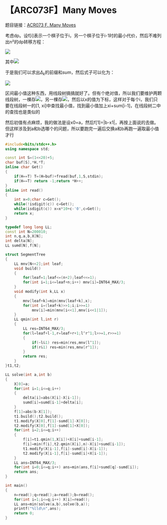 # 【ARC073F】Many Moves

题目链接：[ACR073 F. Many Moves](https://www.luogu.org/jump/atcoder/2558)

考虑dp。设f\[i\]表示一个棋子位于i，另一个棋子位于i-1时的最小代价，然后不难列出n²的dp转移方程：

![](http://latex.codecogs.com/svg.latex?f_{i}=\min\limits_{j=1}^{i-1}\left(f_j+\sum\limits_{k=j+1}^{i-1}\Delta_k+|x_i-x_{j-1}|\right))

其中![](http://latex.codecogs.com/svg.latex?\Delta_k=|x_k-x_{k-1}|)

于是我们可以求出$\Delta_k$的前缀和$sum$，然后式子可以化为：

![](http://latex.codecogs.com/svg.latex?f_{i}=\min\limits_{j=1}^{i-1}\left(f_j-sum_j+|x_i-x_{j-1}|\right)+sum_{i-1})

区间最小值这种东西，用线段树搞搞就好了。但有个绝对值，所以我们要维护两颗线段树，一棵存![](http://latex.codecogs.com/svg.latex?f_j-sum_j-x_{j-1})，另一棵存![](http://latex.codecogs.com/svg.latex?f_j-sum_j+x_{j-1})，然后以x的值为下标，这样对于每个i，我们只要在线段树一的\[1, xi\]中查找最小值，找到最小值加上xi+sum\[i-1\]，在线段树二中的查找也是类似的

然后初值有点麻烦，我的做法是设x0=a，然后f\[1\]=|b-x1|，再按上面说的去做。但这样涉及到a和b选哪个的问题，所以要跑完一遍后交换a和b再跑一遍取最小值才行

```cpp
#include<bits/stdc++.h>
using namespace std;

const int S=(1<<20)+5;
char buf[S],*H,*T;
inline char Get()
{
    if(H==T) T=(H=buf)+fread(buf,1,S,stdin);
    if(H==T) return -1;return *H++;
}
inline int read()
{
    int x=0;char c=Get();
    while(!isdigit(c)) c=Get();
    while(isdigit(c)) x=x*10+c-'0',c=Get();
    return x;
}

typedef long long LL;
const int N=200010;
int n,q,a,b,X[N];
int delta[N];
LL sumd[N],f[N];

struct SegmentTree
{
    LL mnv[N<<2];int leaf;
    void build()
    {
        for(leaf=1;leaf<=(n+2);leaf<<=1);
        for(int i=1;i<=leaf+n;i++) mnv[i]=INT64_MAX/3;
    }
    void modify(int k,LL x)
    {
        mnv[leaf+k]=min(mnv[leaf+k],x);
        for(int i=(leaf+k)>>1;i;i>>=1)
            mnv[i]=min(mnv[i<<1],mnv[i<<1|1]);
    }
    LL qmin(int l,int r)
    {
        LL res=INT64_MAX/3;
        for(l=leaf+l-1,r=leaf+r+1;l^r^1;l>>=1,r>>=1)
        {
            if(~l&1) res=min(res,mnv[l^1]);
            if(r&1) res=min(res,mnv[r^1]);
        }
        return res;
    }
}t1,t2;

LL solve(int a,int b)
{
    X[0]=a;
    for(int i=1;i<=q;i++)
    {
        delta[i]=abs(X[i]-X[i-1]);
        sumd[i]=sumd[i-1]+delta[i];
    }
    f[1]=abs(b-X[1]);
    t1.build();t2.build();
    t1.modify(X[0],f[1]-sumd[1]-X[0]);
    t2.modify(X[0],f[1]-sumd[1]+X[0]);
    for(int i=2;i<=q;i++)
    {
        f[i]=t1.qmin(1,X[i])+X[i]+sumd[i-1];
        f[i]=min(f[i],t2.qmin(X[i],n)-X[i]+sumd[i-1]);
        t1.modify(X[i-1],f[i]-sumd[i]-X[i-1]);
        t2.modify(X[i-1],f[i]-sumd[i]+X[i-1]);
    }
    LL ans=INT64_MAX/3;
    for(int i=0;i<=q;i++) ans=min(ans,f[i]+sumd[q]-sumd[i]);
    return ans;
}

int main()
{
    n=read();q=read();a=read();b=read();
    for(int i=1;i<=q;i++) X[i]=read();
    LL ans=min(solve(a,b),solve(b,a));
    printf("%lld\n",ans);
    return 0;
}
```

